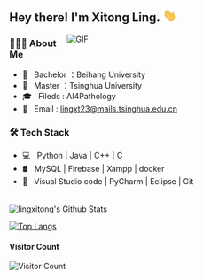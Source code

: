 <h2> Hey there! I'm Xitong Ling. <img src="https://raw.githubusercontent.com/devSouvik/devSouvik/master/Hi.gif" width="25"></h2>

<img align="right" alt="GIF" src="https://github.com/devSouvik/devSouvik/blob/master/gif4.gif?raw=true" width="400"/>

<!-- https://raw.githubusercontent.com/devSouvik/devSouvik/master/gif3.gif -->

<h3> 👨🏻‍💻 About Me </h3>

- 🔭 &nbsp; Bachelor ：Beihang University
- 🤔 &nbsp; Master ：Tsinghua University
- 🎓 &nbsp; Fileds : AI4Pathology
- 💼 &nbsp; Email : lingxt23@mails.tsinghua.edu.cn 

<h3>🛠 Tech Stack</h3>

- 💻 &nbsp; Python  | Java | C++ | C  
- 🛢 &nbsp; MySQL | Firebase | Xampp | docker
- 🔧 &nbsp; Visual Studio code | PyCharm | Eclipse | Git

<br>

<!-- ![lingxitong's Github Stats](https://github-readme-stats.vercel.app/api?username=dlingxitong&show_icons=true&title_color=fff&icon_color=79ff97&text_color=9f9f9f&bg_color=151515) -->

<img align="center" src="https://github-readme-stats.vercel.app/api?username=lingxitong&include_all_commits=true&count_private=true&show_icons=true&line_height=20&title_color=7A7ADB&icon_color=2234AE&text_color=D3D3D3&bg_color=0,000000,130F40" alt="lingxitong's Github Stats">

</br>


[![Top Langs](https://github-readme-stats.vercel.app/api/top-langs/?username=devSouvik&layout=compact&text_color=daf7dc&bg_color=151515)](https://github.com/devSouvik/github-readme-stats)


<!-- Aaahhhhhh !! My contribution grapgh is getting eaten... 😶 -->
<!-- <p> 
 <img src="https://raw.githubusercontent.com/devSouvik/devSouvik/output/github-contribution-grid-snake.gif" />
</p> -->

<!-- addded on 3rd May 2021 -->

#### **Visitor Count**
 ![Visitor Count](https://profile-counter.glitch.me/{lingxitong}/count.svg)
